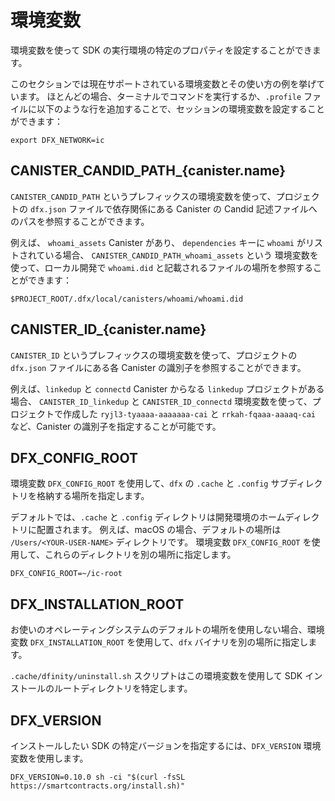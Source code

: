 # 環境変数

環境変数を使って SDK の実行環境の特定のプロパティを設定することができます。

このセクションでは現在サポートされている環境変数とその使い方の例を挙げています。 ほとんどの場合、ターミナルでコマンドを実行するか、`.profile` ファイルに以下のような行を追加することで、セッションの環境変数を設定することができます：

    export DFX_NETWORK=ic

## CANISTER\_CANDID\_PATH\_{canister.name}

`CANISTER_CANDID_PATH` というプレフィックスの環境変数を使って、プロジェクトの `dfx.json` ファイルで依存関係にある Canister の Candid 記述ファイルへのパスを参照することができます。

例えば、 `whoami_assets` Canister があり、 `dependencies` キーに `whoami` がリストされている場合、 `CANISTER_CANDID_PATH_whoami_assets` という 環境変数を使って、ローカル開発で `whoami.did` と記載されるファイルの場所を参照することができます：

    $PROJECT_ROOT/.dfx/local/canisters/whoami/whoami.did

## CANISTER\_ID\_{canister.name}

`CANISTER_ID` というプレフィックスの環境変数を使って、プロジェクトの `dfx.json` ファイルにある各 Canister の識別子を参照することができます。

例えば、`linkedup` と `connectd` Canister からなる `linkedup` プロジェクトがある場合、 `CANISTER_ID_linkedup` と `CANISTER_ID_connectd` 環境変数を使って、プロジェクトで作成した `ryjl3-tyaaaa-aaaaaaa-cai` と `rrkah-fqaaa-aaaaq-cai` など、Canister の識別子を指定することが可能です。

## DFX\_CONFIG\_ROOT

環境変数 `DFX_CONFIG_ROOT` を使用して、`dfx` の `.cache` と `.config` サブディレクトリを格納する場所を指定します。

デフォルトでは、`.cache` と `.config` ディレクトリは開発環境のホームディレクトリに配置されます。 例えば、macOS の場合、デフォルトの場所は `/Users/<YOUR-USER-NAME>` ディレクトリです。 環境変数 `DFX_CONFIG_ROOT` を使用して、これらのディレクトリを別の場所に指定します。

    DFX_CONFIG_ROOT=~/ic-root

## DFX\_INSTALLATION\_ROOT

お使いのオペレーティングシステムのデフォルトの場所を使用しない場合、環境変数 `DFX_INSTALLATION_ROOT` を使用して、`dfx` バイナリを別の場所に指定します。

`.cache/dfinity/uninstall.sh` スクリプトはこの環境変数を使用して SDK インストールのルートディレクトリを特定します。

## DFX\_VERSION

インストールしたい SDK の特定バージョンを指定するには、`DFX_VERSION` 環境変数を使用します。

    DFX_VERSION=0.10.0 sh -ci "$(curl -fsSL https://smartcontracts.org/install.sh)"

<!--
# Environment variables

You can configure certain properties for your SDK execution environment using environment variables.

This section lists the environment variables that are currently supported with examples of how to use them. In most cases, you can set environment variables for a session by executing an command in the terminal or by adding a line similar to the following to your `.profile` file:

    export DFX_NETWORK=ic

## CANISTER_CANDID_PATH\_{canister.name}

Use environment variables with the `CANISTER_CANDID_PATH` prefix to reference the path to the Candid description file for the canisters that are listed as dependencies in the `dfx.json` file for your project.

For example, if you have a `whoami_frontend` canister that lists `whoami` under the `dependencies` key, you could use the `CANISTER_CANDID_PATH_whoami_frontend` environment variable to refer to the location of the `whoami.did` file, which for local development might be:

    $PROJECT_ROOT/.dfx/local/canisters/whoami/whoami.did

## CANISTER_ID\_{canister.name}

Use environment variables with the `CANISTER_ID` prefix to reference the canister identifier for each canister in the `dfx.json` file for your project.  Hyphens are invalid in environment variables and are replaced by underscores.

For example, if you have a `linkedup` project that consists of the `linkedup` and `connect-d` canisters, you could use the `CANISTER_ID_linkedup` and `CANISTER_ID_connect_d` environment variables to refer to the canister identifiers—for example `ryjl3-tyaaa-aaaaa-aaaba-cai` and `rrkah-fqaaa-aaaaa-aaaaq-cai`—created for your project.

## DFX_CONFIG_ROOT

Use the `DFX_CONFIG_ROOT` environment variable to specify a different location for storing the `.cache` and `.config` subdirectories for `dfx`.

By default, the `.cache` and `.config` directories are located in the home directory for your development environment. For example, on macOS the default location is in the `/Users/<YOUR-USER-NAME>` directory. Use the `DFX_CONFIG_ROOT` environment variable to specify a different location for these directories.

    DFX_CONFIG_ROOT=~/ic-root

## DFX_INSTALLATION_ROOT

Use the `DFX_INSTALLATION_ROOT` environment variable to specify a different location for the `dfx` binary if you are not using the default location for your operating system.

The `.cache/dfinity/uninstall.sh` script uses this environment variable to identify the root directory for your SDK installation.

## DFX_VERSION

Use the `DFX_VERSION` environment variable to identify a specific version of the SDK that you want to install.

    DFX_VERSION=0.10.0 sh -ci "$(curl -fsSL https://smartcontracts.org/install.sh)"

-->